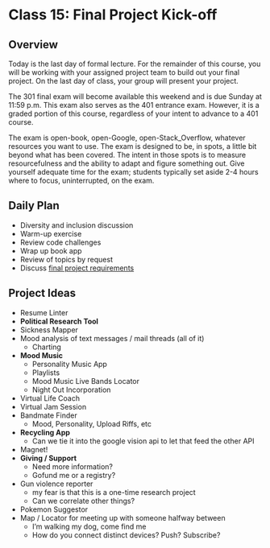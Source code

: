 # Class 15: Final Project Kick-off

## Overview

Today is the last day of formal lecture. For the remainder of this course, you will be working with your assigned project team to build out your final project. On the last day of class, your group will present your project.

The 301 final exam will become available this weekend and is due Sunday at 11:59 p.m. This exam also serves as the 401 entrance exam. However, it is a graded portion of this course, regardless of your intent to advance to a 401 course.

The exam is open-book, open-Google, open-Stack_Overflow, whatever resources you want to use. The exam is designed to be, in spots, a little bit beyond what has been covered. The intent in those spots is to measure resourcefulness and the ability to adapt and figure something out. Give yourself adequate time for the exam; students typically set aside 2-4 hours where to focus, uninterrupted, on the exam.

## Daily Plan

- Diversity and inclusion discussion
- Warm-up exercise
- Review code challenges
- Wrap up book app
- Review of topics by request
- Discuss [final project requirements](./project-guidelines.md)

## Project Ideas
* Resume Linter
* **Political Research Tool**
* Sickness Mapper
* Mood analysis of text messages / mail threads (all of it)
    * Charting 
* **Mood Music** 
    * Personality Music App
    * Playlists
    * Mood Music Live Bands Locator
    * Night Out Incorporation
* Virtual Life Coach
* Virtual Jam Session
* Bandmate Finder
	 * Mood, Personality, Upload Riffs, etc
* **Recycling App**
	* Can we tie it into the google vision api to let that feed the other API
* Magnet!
* **Giving / Support** 
	* Need more information?
	* Gofund me or a registry?
* Gun violence reporter
	* my fear is that this is a one-time research project
	* Can we correlate other things?
* Pokemon Suggestor
* Map / Locator for meeting up with someone halfway between
	* I’m walking my dog, come find me
	* How do you connect distinct devices? Push? Subscribe?
